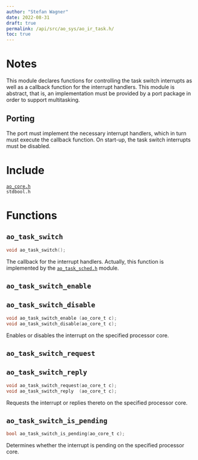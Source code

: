```yaml
---
author: "Stefan Wagner"
date: 2022-08-31
draft: true
permalink: /api/src/ao_sys/ao_ir_task.h/
toc: true
---
```


# Notes

This module declares functions for controlling the task switch interrupts as well as a callback function for the interrupt handlers. This module is abstract, that is, an implementation must be provided by a port package in order to support multitasking.

## Porting

The port must implement the necessary interrupt handlers, which in turn must execute the callback function. On start-up, the task switch interrupts must be disabled.

# Include

[`ao_core.h`](ao_core.h.md) <br/>
`stdbool.h`

# Functions

## `ao_task_switch`

```c
void ao_task_switch();
```

The callback for the interrupt handlers. Actually, this function is implemented by the [`ao_task_sched.h`](ao_task_sched.h.md) module.

## `ao_task_switch_enable`
## `ao_task_switch_disable`

```c
void ao_task_switch_enable (ao_core_t c);
void ao_task_switch_disable(ao_core_t c);
```

Enables or disables the interrupt on the specified processor core.

## `ao_task_switch_request`
## `ao_task_switch_reply`

```c
void ao_task_switch_request(ao_core_t c);
void ao_task_switch_reply  (ao_core_t c);
```

Requests the interrupt or replies thereto on the specified processor core.

## `ao_task_switch_is_pending`

```c
bool ao_task_switch_is_pending(ao_core_t c);
```

Determines whether the interrupt is pending on the specified processor core.
